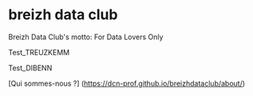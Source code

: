 # breizh data club
Breizh Data Club's motto: For Data Lovers Only 

Test_TREUZKEMM

Test_DIBENN


[Qui sommes-nous ?] (https://dcn-prof.github.io/breizhdataclub/about/)
